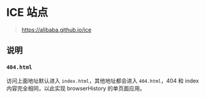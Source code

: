 # ICE 站点

> https://alibaba.github.io/ice

## 说明

### `404.html`

访问上面地址默认进入 `index.html`，其他地址都会进入 `404.html`，404 和 index 内容完全相同，以此实现 browserHistory 的单页面应用。